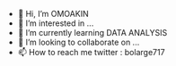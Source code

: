 - 👋 Hi, I’m OMOAKIN
- 👀 I’m interested in ...
- 🌱 I’m currently learning DATA ANALYSIS
- 💞️ I’m looking to collaborate on ...
- 📫 How to reach me twitter : bolarge717
<!---
bolarge717/bolarge717 is a ✨ special ✨ repository because its `README.md` (this file) appears on your GitHub profile.
You can click the Preview link to take a look at your changes.
--->
